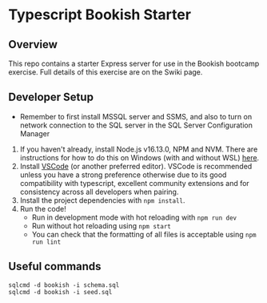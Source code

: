 # Typescript Bookish Starter

## Overview

This repo contains a starter Express server for use in the Bookish bootcamp exercise. Full details of this exercise are on the Swiki page.

## Developer Setup
- Remember to first install MSSQL server and SSMS, and also to turn on network connection to the SQL server in the SQL Server Configuration Manager
1. If you haven't already, install Node.js v16.13.0, NPM and NVM. There are instructions for how to do this on Windows (with and without WSL) [here](https://docs.microsoft.com/en-us/windows/dev-environment/javascript/nodejs-overview).
2. Install [VSCode](https://code.visualstudio.com/download) (or another preferred editor). VSCode is recommended unless you have a strong preference otherwise due to its good compatibility with typescript, excellent community extensions and for consistency across all developers when pairing.
3. Install the project dependencies with `npm install`.
4. Run the code!
     - Run in development mode with hot reloading with `npm run dev`
     - Run without hot reloading using `npm start`
     - You can check that the formatting of all files is acceptable using `npm run lint`

## Useful commands
```
sqlcmd -d bookish -i schema.sql
sqlcmd -d bookish -i seed.sql
```
